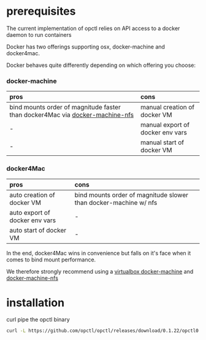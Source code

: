 # prerequisites

The current implementation of opctl relies on API access to a docker
daemon to run containers

Docker has two offerings supporting osx, docker-machine and docker4mac.

Docker behaves quite differently depending on which offering you choose:

### docker-machine

| pros                                                                                                                          | cons                             |
|:------------------------------------------------------------------------------------------------------------------------------|:---------------------------------|
| bind mounts order of magnitude faster than docker4Mac via [docker-machine-nfs](https://github.com/adlogix/docker-machine-nfs) | manual creation of docker VM     |
| -                                                                                                                             | manual export of docker env vars |
| -                                                                                                                             | manual start of docker VM        |

### docker4Mac

| pros                           | cons                                                             |
|:-------------------------------|:-----------------------------------------------------------------|
| auto creation of docker VM     | bind mounts order of magnitude slower than docker-machine w/ nfs |
| auto export of docker env vars | -                                                                |
| auto start of docker VM        | -                                                                |

In the end, docker4Mac wins in convenience but falls on it's face when
it comes to bind mount performance.

We therefore strongly recommend using a
[virtualbox docker-machine](https://docs.docker.com/machine/drivers/virtualbox/)
and [docker-machine-nfs](https://github.com/adlogix/docker-machine-nfs)

# installation

curl pipe the opctl binary

```bash
curl -L https://github.com/opctl/opctl/releases/download/0.1.22/opctl0.1.22.darwin.tgz | tar -xzv -C /usr/local/bin
```


